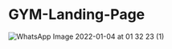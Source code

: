 # GYM-Landing-Page

![WhatsApp Image 2022-01-04 at 01 32 23 (1)](https://user-images.githubusercontent.com/88206472/147978653-82ee8562-d01c-408c-904f-bcebea0788cf.jpeg)
